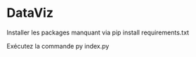 # DataViz

Installer les packages manquant via pip install requirements.txt

Exécutez la commande py index.py

